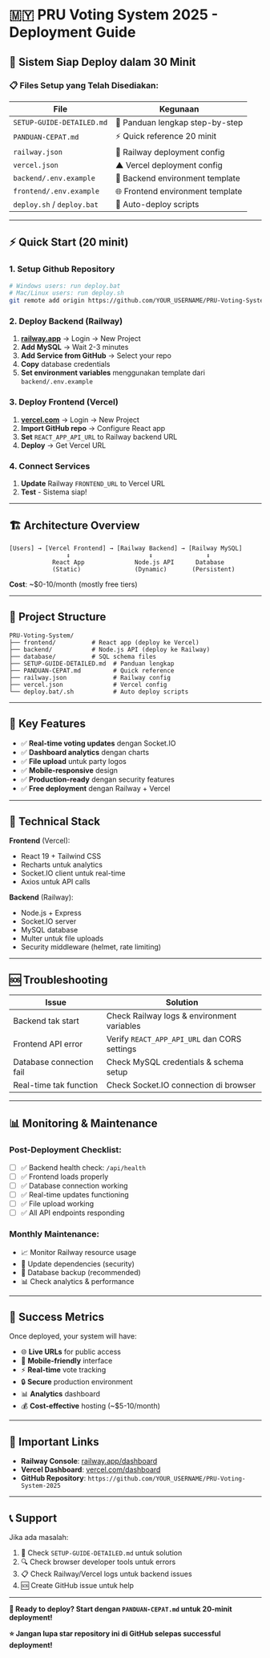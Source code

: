 # 🇲🇾 PRU Voting System 2025 - Deployment Guide

## 🎯 **Sistem Siap Deploy dalam 30 Minit**

### **📋 Files Setup yang Telah Disediakan:**

| File | Kegunaan |
|------|----------|
| `SETUP-GUIDE-DETAILED.md` | 📖 Panduan lengkap step-by-step |
| `PANDUAN-CEPAT.md` | ⚡ Quick reference 20 minit |
| `railway.json` | 🚂 Railway deployment config |
| `vercel.json` | ▲ Vercel deployment config |
| `backend/.env.example` | 🔧 Backend environment template |
| `frontend/.env.example` | 🌐 Frontend environment template |
| `deploy.sh` / `deploy.bat` | 🚀 Auto-deploy scripts |

---

## ⚡ **Quick Start (20 minit)**

### **1. Setup Github Repository**
```bash
# Windows users: run deploy.bat
# Mac/Linux users: run deploy.sh
git remote add origin https://github.com/YOUR_USERNAME/PRU-Voting-System-2025.git
```

### **2. Deploy Backend (Railway)**
1. **[railway.app](https://railway.app)** → Login → New Project
2. **Add MySQL** → Wait 2-3 minutes
3. **Add Service from GitHub** → Select your repo
4. **Copy** database credentials
5. **Set environment variables** menggunakan template dari `backend/.env.example`

### **3. Deploy Frontend (Vercel)**
1. **[vercel.com](https://vercel.com)** → Login → New Project  
2. **Import GitHub repo** → Configure React app
3. **Set** `REACT_APP_API_URL` to Railway backend URL
4. **Deploy** → Get Vercel URL

### **4. Connect Services**
1. **Update** Railway `FRONTEND_URL` to Vercel URL
2. **Test** - Sistema siap!

---

## 🏗️ **Architecture Overview**

```
[Users] → [Vercel Frontend] → [Railway Backend] → [Railway MySQL]
                ↕                      ↕               ↕
            React App              Node.js API      Database
            (Static)               (Dynamic)       (Persistent)
```

**Cost**: ~$0-10/month (mostly free tiers)

---

## 📁 **Project Structure**

```
PRU-Voting-System/
├── frontend/          # React app (deploy ke Vercel)
├── backend/           # Node.js API (deploy ke Railway)
├── database/          # SQL schema files
├── SETUP-GUIDE-DETAILED.md  # Panduan lengkap
├── PANDUAN-CEPAT.md         # Quick reference
├── railway.json             # Railway config
├── vercel.json              # Vercel config
└── deploy.bat/.sh           # Auto deploy scripts
```

---

## 🌟 **Key Features**

- ✅ **Real-time voting updates** dengan Socket.IO
- ✅ **Dashboard analytics** dengan charts
- ✅ **File upload** untuk party logos
- ✅ **Mobile-responsive** design
- ✅ **Production-ready** dengan security features
- ✅ **Free deployment** dengan Railway + Vercel

---

## 🔧 **Technical Stack**

**Frontend** (Vercel):
- React 19 + Tailwind CSS
- Recharts untuk analytics
- Socket.IO client untuk real-time
- Axios untuk API calls

**Backend** (Railway):
- Node.js + Express
- Socket.IO server
- MySQL database
- Multer untuk file uploads
- Security middleware (helmet, rate limiting)

---

## 🆘 **Troubleshooting**

| Issue | Solution |
|-------|----------|
| Backend tak start | Check Railway logs & environment variables |
| Frontend API error | Verify `REACT_APP_API_URL` dan CORS settings |
| Database connection fail | Check MySQL credentials & schema setup |
| Real-time tak function | Check Socket.IO connection di browser |

---

## 📊 **Monitoring & Maintenance**

### **Post-Deployment Checklist:**
- [ ] ✅ Backend health check: `/api/health`
- [ ] ✅ Frontend loads properly
- [ ] ✅ Database connection working
- [ ] ✅ Real-time updates functioning
- [ ] ✅ File upload working
- [ ] ✅ All API endpoints responding

### **Monthly Maintenance:**
- 📈 Monitor Railway resource usage
- 🔄 Update dependencies (security)
- 💾 Database backup (recommended)
- 📊 Check analytics & performance

---

## 🎉 **Success Metrics**

Once deployed, your system will have:
- 🌐 **Live URLs** for public access
- 📱 **Mobile-friendly** interface  
- ⚡ **Real-time** vote tracking
- 🔒 **Secure** production environment
- 📊 **Analytics** dashboard
- 💰 **Cost-effective** hosting (~$5-10/month)

---

## 🔗 **Important Links**

- **Railway Console**: [railway.app/dashboard](https://railway.app/dashboard)
- **Vercel Dashboard**: [vercel.com/dashboard](https://vercel.com/dashboard)
- **GitHub Repository**: `https://github.com/YOUR_USERNAME/PRU-Voting-System-2025`

---

## 📞 **Support**

Jika ada masalah:
1. 📖 Check `SETUP-GUIDE-DETAILED.md` untuk solution
2. 🔍 Check browser developer tools untuk errors
3. 📋 Check Railway/Vercel logs untuk backend issues
4. 🆘 Create GitHub issue untuk help

---

**🎯 Ready to deploy? Start dengan `PANDUAN-CEPAT.md` untuk 20-minit deployment!**

**⭐ Jangan lupa star repository ini di GitHub selepas successful deployment!**